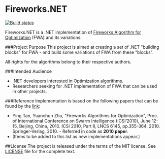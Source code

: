 Fireworks.NET
=============

[![Build status](https://ci.appveyor.com/api/projects/status/em6rtw0cj5lre0k4?svg=true)](https://ci.appveyor.com/project/tsimafei-markhel/fireworks)

Fireworks.NET is a .NET implementation of [Fireworks Algorithm for Optimization](http://www.cil.pku.edu.cn/research/fa/) (FWA) and its variations.

###Project Purpose
This project is aimed at creating a set of .NET "building blocks" for FWA - and build some variations of FWA from these "blocks".

All rights for the algorithms belong to their respective authors.

###Intended Audience
* .NET developers interested in Optimization algorithms.
* Researchers seeking for .NET implementation of FWA that can be used in other projects.

###Reference
Implementation is based on the following papers that can be found by the [link](http://www.cil.pku.edu.cn/publications/):
* Ying Tan, Yuanchun Zhu, "Fireworks Algorithms for Optimization", Proc. of International Conference on Swarm Intelligence (ICSI’2010), June 12-15, Beijing, China, 2010. ICSI 2010, Part II, LNCS 6145, pp.355-364, 2010. Springer-Verlag, 2010. - Referred in code as **2010 paper**.
* (Items to be added to this list as new implementations appear.)

##License
The project is released under the terms of the MIT license. See [LICENSE](LICENSE) file for the complete text.
